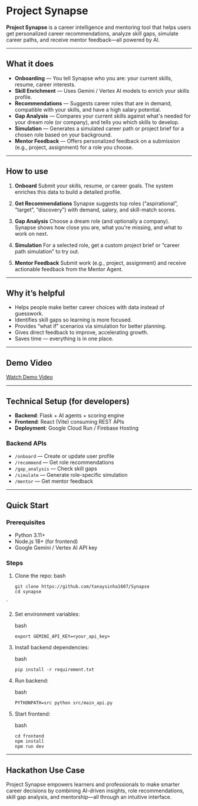 # Project Synapse

**Project Synapse** is a career intelligence and mentoring tool that helps users get personalized career recommendations, analyze skill gaps, simulate career paths, and receive mentor feedback—all powered by AI.

---

## What it does

- **Onboarding** — You tell Synapse who you are: your current skills, resume, career interests.  
- **Skill Enrichment** — Uses Gemini / Vertex AI models to enrich your skills profile.  
- **Recommendations** — Suggests career roles that are in demand, compatible with your skills, and have a high salary potential.  
- **Gap Analysis** — Compares your current skills against what's needed for your dream role (or company), and tells you which skills to develop.  
- **Simulation** — Generates a simulated career path or project brief for a chosen role based on your background.  
- **Mentor Feedback** — Offers personalized feedback on a submission (e.g., project, assignment) for a role you choose.  

---

## How to use

1. **Onboard** Submit your skills, resume, or career goals. The system enriches this data to build a detailed profile.  

2. **Get Recommendations** Synapse suggests top roles (“aspirational”, “target”, “discovery”) with demand, salary, and skill-match scores.  

3. **Gap Analysis** Choose a dream role (and optionally a company). Synapse shows how close you are, what you're missing, and what to work on next.  

4. **Simulation** For a selected role, get a custom project brief or “career path simulation” to try out.  

5. **Mentor Feedback** Submit work (e.g., project, assignment) and receive actionable feedback from the Mentor Agent.  

---

## Why it’s helpful

- Helps people make better career choices with data instead of guesswork.  
- Identifies skill gaps so learning is more focused.  
- Provides “what if” scenarios via simulation for better planning.  
- Gives direct feedback to improve, accelerating growth.  
- Saves time — everything is in one place.  

---

## Demo Video

[Watch Demo Video](https://drive.google.com/file/d/1iL-_EAE5aXNovKgEOcRaOL1oVkgFyfLD/view?usp=sharing)

---

## Technical Setup (for developers)

- **Backend**: Flask + AI agents + scoring engine  
- **Frontend**: React (Vite) consuming REST APIs  
- **Deployment**: Google Cloud Run / Firebase Hosting  

### Backend APIs

- `/onboard` — Create or update user profile  
- `/recommend` — Get role recommendations  
- `/gap_analysis` — Check skill gaps  
- `/simulate` — Generate role-specific simulation  
- `/mentor` — Get mentor feedback  

---

## Quick Start

### Prerequisites
- Python 3.11+
- Node.js 18+ (for frontend)
- Google Gemini / Vertex AI API key

### Steps

1. Clone the repo:
   bash
   ```
   git clone https://github.com/tanaysinha1607/Synapse
   cd synapse
   ```
`

2.  Set environment variables:

    bash
    ```
    export GEMINI_API_KEY=<your_api_key>
    ```
    

3.  Install backend dependencies:

    bash
    ```
    pip install -r requirement.txt
    ```
    

4.  Run backend:

    bash
    ```
    PYTHONPATH=src python src/main_api.py
    ```

5.  Start frontend:

    bash
    ```
    cd frontend
    npm install
    npm run dev
    ```
    

-----

## Hackathon Use Case

Project Synapse empowers learners and professionals to make smarter career decisions by combining AI-driven insights, role recommendations, skill gap analysis, and mentorship—all through an intuitive interface.


```